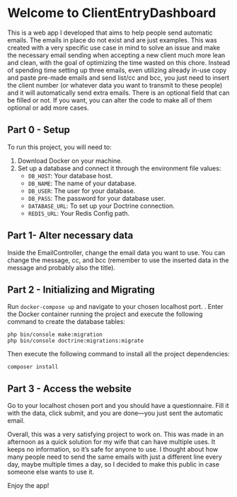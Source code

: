 # Welcome to ClientEntryDashboard

This is a web app I developed that aims to help people send automatic emails. The emails in place do not exist and are just examples. This was created with a very specific use case in mind to solve an issue and make the necessary email sending when accepting a new client much more lean and clean, with the goal of optimizing the time wasted on this chore. Instead of spending time setting up three emails, even utilizing already in-use copy and paste pre-made emails and send list/cc and bcc, you just need to insert the client number (or whatever data you want to transmit to these people) and it will automatically send extra emails. There is an optional field that can be filled or not. If you want, you can alter the code to make all of them optional or add more cases.

## Part 0 - Setup

To run this project, you will need to:

1. Download Docker on your machine.
2. Set up a database and connect it through the environment file values:
    - `DB_HOST`: Your database host.
    - `DB_NAME`: The name of your database.
    - `DB_USER`: The user for your database.
    - `DB_PASS`: The password for your database user.
    - `DATABASE_URL`: To set up your Doctrine connection.
    - `REDIS_URL`: Your Redis Config path.


## Part  1- Alter necessary data

Inside the EmailController, change the email data you want to use. You can change the message, cc, and bcc (remember to use the inserted data in the message and probably also the title). 


## Part 2 - Initializing and Migrating

Run `docker-compose up` and navigate to your chosen localhost port.
.
Enter the Docker container running the project and execute the following command to create the database tables:

```
php bin/console make:migration
php bin/console doctrine:migrations:migrate
```

Then execute the following command to install all the project dependencies:

```
composer install
```

## Part 3 - Access the website

Go to your localhost chosen port and you should have a questionnaire. Fill it with the data, click submit, and you are done—you just sent the automatic email.

Overall, this was a very satisfying project to work on. This was made in an afternoon as a quick solution for my wife that can have multiple uses. It keeps no information, so it’s safe for anyone to use. I thought about how many people need to send the same emails with just a different line every day, maybe multiple times a day, so I decided to make this public in case someone else wants to use it.

Enjoy the app!
